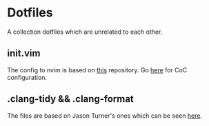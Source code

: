 # Dotfiles

A collection dotfiles which are unrelated to each other.

## init.vim

The config to nvim is based on [this](https://github.com/WysokiStudent/nvim-config) repository. Go [here](https://ianding.io/2019/07/29/configure-coc-nvim-for-c-c++-development/) for CoC configuration.

## .clang-tidy && .clang-format

The files are based on Jason Turner's ones which can be seen [here](https://github.com/lefticus/cpp_weekly_game_project).

